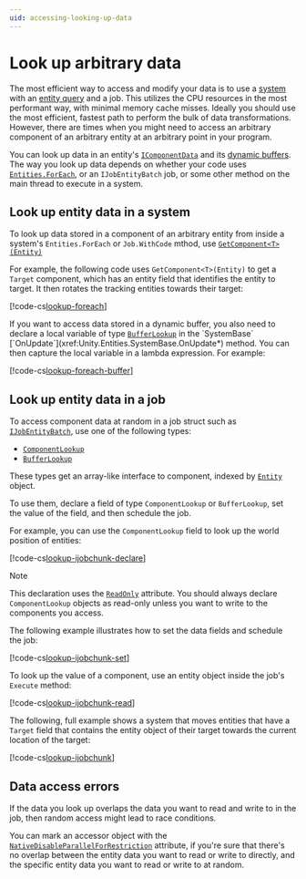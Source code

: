 ```yaml
---
uid: accessing-looking-up-data
---
```


# Look up arbitrary data

The most efficient way to access and modify your data is to use a [system](concepts-systems.md) with an [entity query](systems-entityquery.md) and a job. This utilizes the CPU resources in the most performant way, with minimal memory cache misses. Ideally you should use the most efficient, fastest path to perform the bulk of data transformations. However, there are times when you might need to access an arbitrary component of an arbitrary entity at an arbitrary point in your program.

You can look up data in an entity's [`IComponentData`](xref:Unity.Entities.IComponentData) and its [dynamic buffers](components-buffer-introducing.md). The way you look up data depends on whether your code uses [`Entities.ForEach`](xref:Unity.Entities.SystemBase.Entities), or an `IJobEntityBatch` job, or some other method on the main thread to execute in a system.

## Look up entity data in a system

To look up data stored in a component of an arbitrary entity from inside a system's `Entities.ForEach` or `Job.WithCode` mthod, use [`GetComponent<T>(Entity)`](xref:Unity.Entities.SystemBase.GetComponent``1(Unity.Entities.Entity)) 

For example, the following code uses `GetComponent<T>(Entity)` to get a `Target` component, which has an entity field that identifies the entity to target. It then rotates the tracking entities towards their target:

[!code-cs[lookup-foreach](../DocCodeSamples.Tests/LookupDataExamples.cs#lookup-foreach)]

If you want to access data stored in a dynamic buffer, you also need to declare a local variable of type [`BufferLookup`](xref:Unity.Entities.BufferLookup`1) in the `SystemBase` [`OnUpdate`](xref:Unity.Entities.SystemBase.OnUpdate*) method. You can then capture the local variable in a lambda expression. For example: 

[!code-cs[lookup-foreach-buffer](../DocCodeSamples.Tests/LookupDataExamples.cs#lookup-foreach-buffer)]


## Look up entity data in a job

To access component data at random in a job struct such as [`IJobEntityBatch`](xref:Unity.Entities.IJobEntityBatch), use one of the following types:  

* [`ComponentLookup`](xref:Unity.Entities.ComponentLookup`1)
* [`BufferLookup`](xref:Unity.Entities.BufferLookup`1 )

These types get an array-like interface to component, indexed by [`Entity`](xref:Unity.Entities.Entity) object.

To use them, declare a field of type `ComponentLookup` or `BufferLookup`, set the value of the field, and then schedule the job.

For example, you can use the `ComponentLookup` field to look up the world position of entities:

[!code-cs[lookup-ijobchunk-declare](../DocCodeSamples.Tests/LookupDataExamples.cs#lookup-ijobchunk-declare)]

>[!NOTE]
>This declaration uses the [`ReadOnly`](https://docs.unity3d.com/ScriptReference/Unity.Collections.ReadOnlyAttribute.html) attribute. You should always declare `ComponentLookup` objects as read-only unless you want to write to the components you access.
    
The following example illustrates how to set the data fields and schedule the job:

[!code-cs[lookup-ijobchunk-set](../DocCodeSamples.Tests/LookupDataExamples.cs#lookup-ijobchunk-set)]

To look up the value of a component, use an entity object inside the job's `Execute` method:

[!code-cs[lookup-ijobchunk-read](../DocCodeSamples.Tests/LookupDataExamples.cs#lookup-ijobchunk-read)]
  
The following, full example shows a system that moves entities that have a `Target` field that contains the entity object of their target towards the current location of the target:
 
[!code-cs[lookup-ijobchunk](../DocCodeSamples.Tests/LookupDataExamples.cs#lookup-ijobchunk)]

## Data access errors

If the data you look up overlaps the data you want to read and write to  in the job, then random access might lead to race conditions. 

You can mark an accessor object with the [`NativeDisableParallelForRestriction`](https://docs.unity3d.com/ScriptReference/Unity.Collections.NativeDisableParallelForRestrictionAttribute.html) attribute, if you're sure that there's no overlap between the entity data you want to read or write to directly, and the specific entity data you want to read or write to at random.